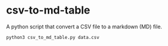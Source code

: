 # csv-to-md-table

A python script that convert a CSV file to a markdown (MD) file.

```bash
python3 csv_to_md_table.py data.csv
```